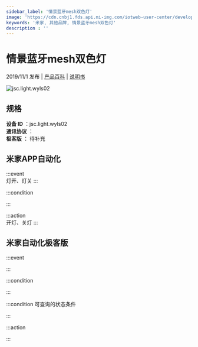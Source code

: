 ```yaml
---
sidebar_label: '情景蓝牙mesh双色灯'
image: 'https://cdn.cnbj1.fds.api.mi-img.com/iotweb-user-center/developer_1679047655054mdyeNMrY.png?GalaxyAccessKeyId=AKVGLQWBOVIRQ3XLEW&Expires=9223372036854775807&Signature=LcdWVO148Uu3SwUc47H8Wov66iE='
keywords: '米家, 其他品牌, 情景蓝牙mesh双色灯'
description : ''
---
```

# 情景蓝牙mesh双色灯

2019/11/1 发布 | [产品百科](https://home.mi.com/webapp/content/baike/product/index.html?model=jsc.light.wyls02/) | [说明书](https://home.mi.com/views/introduction.html?model=jsc.light.wyls02&region=cn)

![jsc.light.wyls02](https://cdn.cnbj1.fds.api.mi-img.com/iotweb-user-center/developer_1679047655054mdyeNMrY.png?GalaxyAccessKeyId=AKVGLQWBOVIRQ3XLEW&Expires=9223372036854775807&Signature=LcdWVO148Uu3SwUc47H8Wov66iE=)

## 规格  
> 
**设备 ID** ：jsc.light.wyls02  
**通讯协议** ：  
**极客版**  ： 待补充 


## 米家APP自动化  

:::event  
灯开、灯关
:::

:::condition  

:::

:::action   
开灯、关灯
:::

## 米家自动化极客版  

:::event  

:::

:::condition  

:::

:::condition 可查询的状态条件  

:::

:::action  

:::

        
